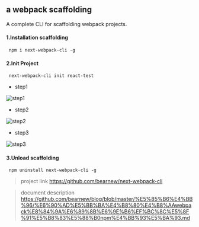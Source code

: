 ## a webpack scaffolding
A complete CLI for scaffolding webpack projects.

#### 1.Installation scaffolding 
``` npm i next-webpack-cli -g```
#### 2.Init Project
``` next-webpack-cli init react-test```
* step1

![step1](https://github.com/bearnew/picture/blob/master/mardown/2018-12-4%20npm%20next-webpack-cli/step1.png?raw=true)

* step2

![step2](https://github.com/bearnew/picture/blob/master/mardown/2018-12-4%20npm%20next-webpack-cli/step2.png?raw=true)

* step3

![step3](https://github.com/bearnew/picture/blob/master/mardown/2018-12-4%20npm%20next-webpack-cli/step3.png?raw=true)

#### 3.Unload scaffolding
``` npm uninstall next-webpack-cli -g```

> project link
https://github.com/bearnew/next-webpack-cli

> document description
https://github.com/bearnew/blog/blob/master/%E5%85%B6%E4%BB%96/%E6%90%AD%E5%BB%BA%E4%B8%80%E4%B8%AAwebpack%E8%84%9A%E6%89%8B%E6%9E%B6%EF%BC%8C%E5%8F%91%E5%B8%83%E5%88%B0npm%E4%BB%93%E5%BA%93.md

